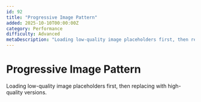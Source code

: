 ```yaml
---
id: 92
title: "Progressive Image Pattern"
added: 2025-10-10T00:00:00Z
category: Performance
difficulty: Advanced
metaDescription: "Loading low-quality image placeholders first, then replacing with high-quality versions."
---
```


# Progressive Image Pattern

Loading low-quality image placeholders first, then replacing with high-quality versions.
